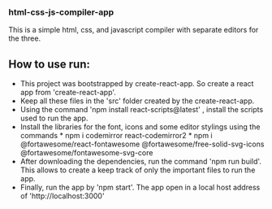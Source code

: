 ### html-css-js-compiler-app

This is a simple html, css, and javascript compiler with separate editors for the three. 

## How to use run: 

* This project was bootstrapped by create-react-app. So create a react app from 'create-react-app'.
* Keep all these files in the 'src' folder created by the create-react-app.
* Using the command 'npm install react-scripts@latest' , install the scripts used to run the app.
* Install the libraries for the font, icons and some editor stylings using the commands
      * npm i codemirror react-codemirror2
      * npm i  @fortawesome/react-fontawesome @fortawesome/free-solid-svg-icons @fortawesome/fontawesome-svg-core
* After downloading the dependencies, run the command 'npm run build'. This allows to create a keep track of only the important files to run the app.
* Finally, run the app by 'npm start'. The app open in a local host address of 'http://localhost:3000'
